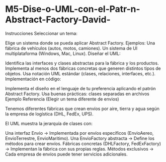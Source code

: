 # M5-Dise-o-UML-con-el-Patr-n-Abstract-Factory-David-


Instrucciones
Seleccionar un tema:

Elige un sistema donde se pueda aplicar Abstract Factory.
Ejemplos:
Una fábrica de vehículos (autos, motos, camiones).
Un sistema de UI multiplataforma (Windows, Mac, Linux).
Diseñar el UML:

Identifica las interfaces y clases abstractas para la fábrica y los productos.
Implementa al menos dos fábricas concretas que generen distintos tipos de objetos.
Usa notación UML estándar (clases, relaciones, interfaces, etc.).
Implementación en código:

Implementa el diseño en el lenguaje de tu preferencia aplicando el patrón Abstract Factory.
Usa buenas prácticas: clases separadas en archivos
Ejemplo Referencia (Elegir un tema diferente de envios)

Tenemos diferentes fábricas que crean envíos por aire, tierra y agua según la empresa de logística (DHL, FedEx, UPS).

El UML muestra la jerarquía de clases con:

Una interfaz Envio → Implementada por envíos específicos (EnvioAereo, EnvioTerrestre, EnvioMaritimo).
Una EnvioFactory abstracta → Define los métodos para crear envíos.
Fábricas concretas (DHLFactory, FedExFactory) → Implementan la fábrica con sus propias reglas.
Métodos exclusivos → Cada empresa de envíos puede tener servicios adicionales.
